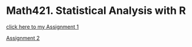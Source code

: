 # Math421. Statistical Analysis with R
[click here to my Assignment 1](Assignment-1.html)

[Assignment 2](Assignment2.html)